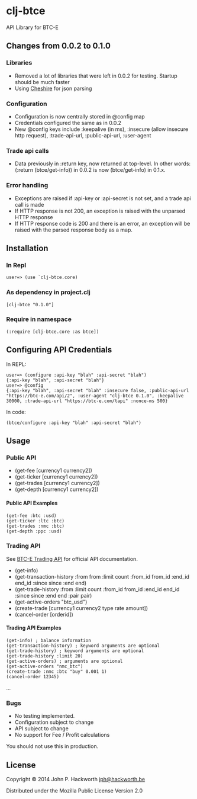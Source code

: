 # clj-btce

API Library for BTC-E

## Changes from 0.0.2 to 0.1.0

### Libraries

- Removed a lot of libraries that were left in 0.0.2 for testing. Startup should be much faster
- Using [Cheshire](https://github.com/dakrone/cheshire) for json parsing

### Configuration

- Configuration is now centrally stored in @config map 
- Credentials configured the same as in 0.0.2
- New @config keys include :keepalive (in ms), :insecure (allow insecure http request), :trade-api-url, :public-api-url, :user-agent

### Trade api calls 

- Data previously in :return key, now returned at top-level. In other words: (:return (btce/get-info)) in 0.0.2 is now (btce/get-info) in 0.1.x.

### Error handling

- Exceptions are raised if :api-key or :api-secret is not set, and a trade api call is made
- If HTTP response is not 200, an exception is raised with the unparsed HTTP response 
- If HTTP response code is 200 and there is an error, an exception will be raised with the parsed response body as a map.

## Installation

### In Repl

    user=> (use `clj-btce.core)

### As dependency in project.clj

    [clj-btce "0.1.0"]

### Require in namespace

    (:require [clj-btce.core :as btce])    

## Configuring API Credentials

In REPL:

    user=> (configure :api-key "blah" :api-secret "blah")
    {:api-key "blah", :api-secret "blah"}
    user=> @config
    {:api-key "blah", :api-secret "blah" :insecure false, :public-api-url "https://btc-e.com/api/2", :user-agent "clj-btce 0.1.0", :keepalive 30000, :trade-api-url "https://btc-e.com/tapi" :nonce-ms 500}

In code:

    (btce/configure :api-key "blah" :api-secret "blah")

## Usage

### Public API

- (get-fee [currency1 currency2])
- (get-ticker [currency1 currency2])
- (get-trades [currency1 currency2])
- (get-depth [currency1 currency2])

#### Public API Examples

    (get-fee :btc :usd)
    (get-ticker :ltc :btc)
    (get-trades :nmc :btc)
    (get-depth :ppc :usd)

### Trading API

See [BTC-E Trading API](https://btc-e.com/api/documentation) for official API documentation.

- (get-info)
- (get-transaction-history :from from :limit count :from_id from_id :end_id end_id :since since :end end)
- (get-trade-history :from <from> :limit count :from_id from_id :end_id end_id :since since :end end :pair pair)
- (get-active-orders "btc_usd")
- (create-trade [currency1 currency2 type rate amount])
- (cancel-order [orderid])

#### Trading API Examples

    (get-info) ; balance information
    (get-transaction-history) ; keyword arguments are optional
    (get-trade-history) ; keyword arguments are optional
    (get-trade-history :limit 20)
    (get-active-orders) ; arguments are optional
    (get-active-orders "nmc_btc")
    (create-trade :nmc :btc "buy" 0.001 1)
    (cancel-order 12345)



...

### Bugs

- No testing implemented. 
- Configuration subject to change
- API subject to change
- No support for Fee / Profit calculations

You should not use this in production.

## License

Copyright © 2014 John P. Hackworth <jph@hackworth.be>

Distributed under the Mozilla Public License Version 2.0